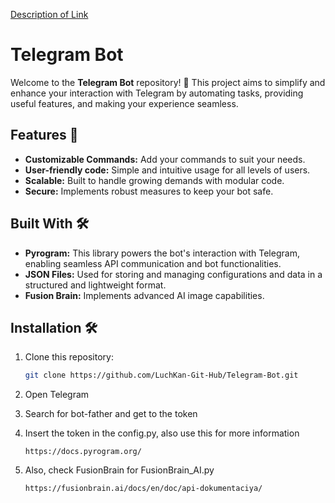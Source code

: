 [Description of Link](https://blogger.googleusercontent.com/img/b/R29vZ2xl/AVvXsEh2mF9vSCghP634W8z8FshKsP0U4wSqwHucKBd01ezVWG3Hsr0Mh1ZhcnpXIMPruAD8GeUS5MjyfLjNhXYhu7VyGVT4l6rVTNGHY1j4_4GBkQhztWTIfwCkb4-7g_MBtL2cqJ_G4lYOtiRw/s1600/photo_2019-07-01_18-49-10.jpg)
# Telegram Bot
Welcome to the **Telegram Bot** repository! 🎉 This project aims to simplify and enhance your interaction with Telegram by automating tasks, providing useful features, and making your experience seamless.

## Features 🚀
- **Customizable Commands:** Add your commands to suit your needs.
- **User-friendly code:** Simple and intuitive usage for all levels of users.
- **Scalable:** Built to handle growing demands with modular code.
- **Secure:** Implements robust measures to keep your bot safe.

## Built With 🛠️
- **Pyrogram:** This library powers the bot's interaction with Telegram, enabling seamless API communication and bot functionalities.
- **JSON Files:** Used for storing and managing configurations and data in a structured and lightweight format.
- **Fusion Brain:** Implements advanced AI image capabilities.

## Installation 🛠️
1. Clone this repository:
   ```bash
   git clone https://github.com/LuchKan-Git-Hub/Telegram-Bot.git
2. Open Telegram

3. Search for bot-father and get to the token

4. Insert the token in the config.py, also use this for more information
   ```link
   https://docs.pyrogram.org/
5. Also, check FusionBrain for FusionBrain_AI.py
   ```link
   https://fusionbrain.ai/docs/en/doc/api-dokumentaciya/
